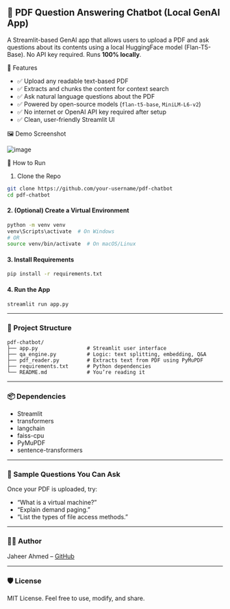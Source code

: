 



## 📘 PDF Question Answering Chatbot (Local GenAI App)

A Streamlit-based GenAI app that allows users to upload a PDF and ask questions about its contents using a local HuggingFace model (Flan-T5-Base).
No API key required. Runs **100% locally**.


🧠 Features

* ✅ Upload any readable text-based PDF
* ✅ Extracts and chunks the content for context search
* ✅ Ask natural language questions about the PDF
* ✅ Powered by open-source models (`flan-t5-base`, `MiniLM-L6-v2`)
* ✅ No internet or OpenAI API key required after setup
* ✅ Clean, user-friendly Streamlit UI



🖼️ Demo Screenshot

![image](https://github.com/user-attachments/assets/3741f3af-7b8f-4886-bb22-c3bb4966a498)




🚀 How to Run

 1. Clone the Repo

```bash
git clone https://github.com/your-username/pdf-chatbot
cd pdf-chatbot
```

#### 2. (Optional) Create a Virtual Environment

```bash
python -m venv venv
venv\Scripts\activate  # On Windows
# OR
source venv/bin/activate  # On macOS/Linux
```

#### 3. Install Requirements

```bash
pip install -r requirements.txt
```

#### 4. Run the App

```bash
streamlit run app.py
```

---

### 📂 Project Structure

```
pdf-chatbot/
├── app.py                # Streamlit user interface
├── qa_engine.py          # Logic: text splitting, embedding, Q&A
├── pdf_reader.py         # Extracts text from PDF using PyMuPDF
├── requirements.txt      # Python dependencies
└── README.md             # You’re reading it
```

---

### 📦 Dependencies

* Streamlit
* transformers
* langchain
* faiss-cpu
* PyMuPDF
* sentence-transformers

---

### 📄 Sample Questions You Can Ask

Once your PDF is uploaded, try:

* “What is a virtual machine?”
* “Explain demand paging.”
* “List the types of file access methods.”

---

### 👨‍💻 Author

Jaheer Ahmed – [GitHub]([https://github.com/SHAIK2209])

---

### 🛡 License

MIT License. Feel free to use, modify, and share.

